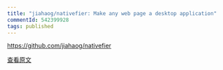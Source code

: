 ```yaml
---
title: "jiahaog/nativefier: Make any web page a desktop application"
commentId: 542399928
tags: published
---
```


https://github.com/jiahaog/nativefier
    
[查看原文](https://github.com/jiahaog/nativefier)
    